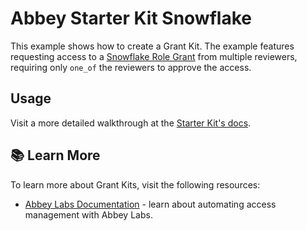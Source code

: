 # Abbey Starter Kit Snowflake

This example shows how to create a Grant Kit.
The example features requesting access to a [Snowflake Role Grant](https://registry.terraform.io/providers/Snowflake-Labs/snowflake/latest/docs/resources/role_grants)
from multiple reviewers, requiring only `one_of` the reviewers to approve the access.

## Usage

Visit a more detailed walkthrough at the [Starter Kit's docs](https://docs.abbey.io/integrations/data/snowflake).

## :books: Learn More

To learn more about Grant Kits, visit the following resources:

- [Abbey Labs Documentation](https://docs.abbey.io) - learn about automating access management with Abbey Labs.
